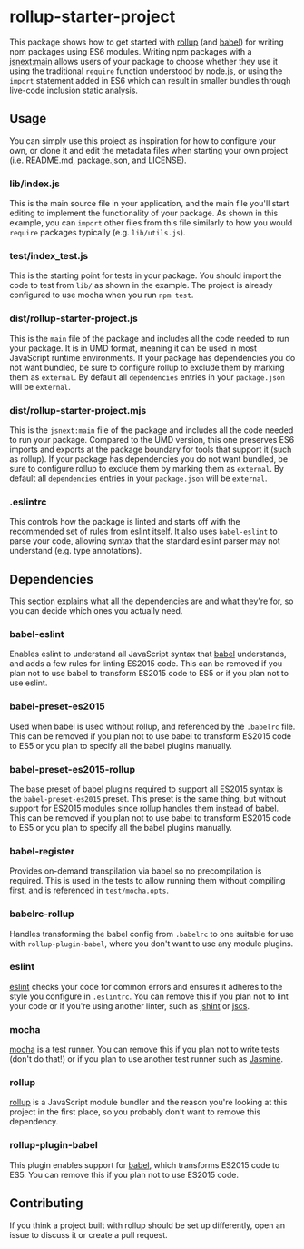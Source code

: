 # rollup-starter-project

This package shows how to get started with [rollup][rollup] (and [babel][babel]) for writing
npm packages using ES6 modules. Writing npm packages with a [jsnext:main][jsnext:main] allows
users of your package to choose whether they use it using the traditional
`require` function understood by node.js, or using the `import` statement added
in ES6 which can result in smaller bundles through live-code inclusion static
analysis.

[babel]: https://github.com/babel/babel
[jsnext:main]: https://github.com/rollup/rollup/wiki/jsnext:main
[rollup]: https://github.com/rollup/rollup

## Usage

You can simply use this project as inspiration for how to configure your own,
or clone it and edit the metadata files when starting your own project (i.e.
README.md, package.json, and LICENSE).

### lib/index.js

This is the main source file in your application, and the main file you'll start
editing to implement the functionality of your package. As shown in this
example, you can `import` other files from this file similarly to how you would
`require` packages typically (e.g. `lib/utils.js`).

### test/index_test.js

This is the starting point for tests in your package. You should import the
code to test from `lib/` as shown in the example. The project is already
configured to use mocha when you run `npm test`.

### dist/rollup-starter-project.js

This is the `main` file of the package and includes all the code needed to run
your package. It is in UMD format, meaning it can be used in most JavaScript
runtime environments. If your package has dependencies you do not want bundled,
be sure to configure rollup to exclude them by marking them as `external`. By
default all `dependencies` entries in your `package.json` will be `external`.

### dist/rollup-starter-project.mjs

This is the `jsnext:main` file of the package and includes all the code needed
to run your package. Compared to the UMD version, this one preserves ES6 imports
and exports at the package boundary for tools that support it (such as rollup).
If your package has dependencies you do not want bundled, be sure to configure
rollup to exclude them by marking them as `external`. By default all
`dependencies` entries in your `package.json` will be `external`.

### .eslintrc

This controls how the package is linted and starts off with the recommended set
of rules from eslint itself. It also uses `babel-eslint` to parse your code,
allowing syntax that the standard eslint parser may not understand (e.g. type
annotations).

## Dependencies

This section explains what all the dependencies are and what they're for, so
you can decide which ones you actually need.

### babel-eslint

Enables eslint to understand all JavaScript syntax that
[babel](http://babeljs.io) understands, and adds a few rules for linting ES2015
code. This can be removed if you plan not to use babel to transform ES2015 code
to ES5 or if you plan not to use eslint.

### babel-preset-es2015

Used when babel is used without rollup, and referenced by the `.babelrc` file.
This can be removed if you plan not to use babel to transform ES2015 code to ES5
or you plan to specify all the babel plugins manually.

### babel-preset-es2015-rollup

The base preset of babel plugins required to support all ES2015 syntax is the
`babel-preset-es2015` preset. This preset is the same thing, but without
support for ES2015 modules since rollup handles them instead of babel. This can
be removed if you plan not to use babel to transform ES2015 code to ES5 or you
plan to specify all the babel plugins manually.

### babel-register

Provides on-demand transpilation via babel so no precompilation is required.
This is used in the tests to allow running them without compiling first, and is
referenced in `test/mocha.opts`.

### babelrc-rollup

Handles transforming the babel config from `.babelrc` to one suitable for use
with `rollup-plugin-babel`, where you don't want to use any module plugins.

### eslint

[eslint](http://eslint.org) checks your code for common errors and ensures it
adheres to the style you configure in `.eslintrc`. You can remove this if you
plan not to lint your code or if you're using another linter, such as
[jshint](http://jshint.com) or [jscs](http://jscs.info).

### mocha

[mocha](https://mochajs.org) is a test runner. You can remove this if you plan
not to write tests (don't do that!) or if you plan to use another test runner
such as [Jasmine](http://jasmine.github.io).

### rollup

[rollup](http://rollupjs.org) is a JavaScript module bundler and the reason
you're looking at this project in the first place, so you probably don't want
to remove this dependency.

### rollup-plugin-babel

This plugin enables support for [babel](http://babeljs.io), which transforms
ES2015 code to ES5. You can remove this if you plan not to use ES2015 code.

## Contributing

If you think a project built with rollup should be set up differently, open an
issue to discuss it or create a pull request.

